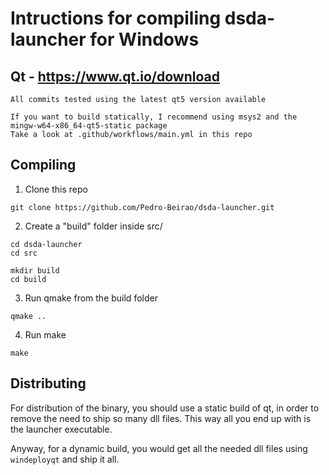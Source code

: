# Intructions for compiling dsda-launcher for Windows


## Qt - https://www.qt.io/download
```
All commits tested using the latest qt5 version available

If you want to build statically, I recommend using msys2 and the mingw-w64-x86_64-qt5-static package
Take a look at .github/workflows/main.yml in this repo
```

## Compiling

1. Clone this repo
```
git clone https://github.com/Pedro-Beirao/dsda-launcher.git
```

2. Create a "build" folder inside src/
```
cd dsda-launcher
cd src

mkdir build
cd build
```
3. Run qmake from the build folder
```
qmake ..
```
4. Run make
```
make
```

## Distributing

For distribution of the binary, you should use a static build of qt, in order to remove the need to ship so many dll files. This way all you end up with is the launcher executable.

Anyway, for a dynamic build, you would get all the needed dll files using `windeployqt` and ship it all.
